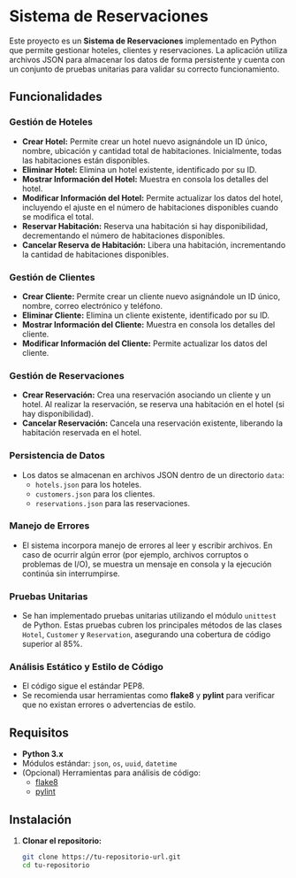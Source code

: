 # Sistema de Reservaciones

Este proyecto es un **Sistema de Reservaciones** implementado en Python que permite gestionar hoteles, clientes y reservaciones. La aplicación utiliza archivos JSON para almacenar los datos de forma persistente y cuenta con un conjunto de pruebas unitarias para validar su correcto funcionamiento.

## Funcionalidades

### Gestión de Hoteles
- **Crear Hotel:** Permite crear un hotel nuevo asignándole un ID único, nombre, ubicación y cantidad total de habitaciones. Inicialmente, todas las habitaciones están disponibles.
- **Eliminar Hotel:** Elimina un hotel existente, identificado por su ID.
- **Mostrar Información del Hotel:** Muestra en consola los detalles del hotel.
- **Modificar Información del Hotel:** Permite actualizar los datos del hotel, incluyendo el ajuste en el número de habitaciones disponibles cuando se modifica el total.
- **Reservar Habitación:** Reserva una habitación si hay disponibilidad, decrementando el número de habitaciones disponibles.
- **Cancelar Reserva de Habitación:** Libera una habitación, incrementando la cantidad de habitaciones disponibles.

### Gestión de Clientes
- **Crear Cliente:** Permite crear un cliente nuevo asignándole un ID único, nombre, correo electrónico y teléfono.
- **Eliminar Cliente:** Elimina un cliente existente, identificado por su ID.
- **Mostrar Información del Cliente:** Muestra en consola los detalles del cliente.
- **Modificar Información del Cliente:** Permite actualizar los datos del cliente.

### Gestión de Reservaciones
- **Crear Reservación:** Crea una reservación asociando un cliente y un hotel. Al realizar la reservación, se reserva una habitación en el hotel (si hay disponibilidad).
- **Cancelar Reservación:** Cancela una reservación existente, liberando la habitación reservada en el hotel.

### Persistencia de Datos
- Los datos se almacenan en archivos JSON dentro de un directorio `data`:
  - `hotels.json` para los hoteles.
  - `customers.json` para los clientes.
  - `reservations.json` para las reservaciones.

### Manejo de Errores
- El sistema incorpora manejo de errores al leer y escribir archivos. En caso de ocurrir algún error (por ejemplo, archivos corruptos o problemas de I/O), se muestra un mensaje en consola y la ejecución continúa sin interrumpirse.

### Pruebas Unitarias
- Se han implementado pruebas unitarias utilizando el módulo `unittest` de Python. Estas pruebas cubren los principales métodos de las clases `Hotel`, `Customer` y `Reservation`, asegurando una cobertura de código superior al 85%.

### Análisis Estático y Estilo de Código
- El código sigue el estándar PEP8.
- Se recomienda usar herramientas como **flake8** y **pylint** para verificar que no existan errores o advertencias de estilo.

## Requisitos

- **Python 3.x**
- Módulos estándar: `json`, `os`, `uuid`, `datetime`
- (Opcional) Herramientas para análisis de código:
  - [flake8](https://flake8.pycqa.org/en/latest/)
  - [pylint](https://pylint.pycqa.org/en/latest/)

## Instalación

1. **Clonar el repositorio:**
   ```bash
   git clone https://tu-repositorio-url.git
   cd tu-repositorio
